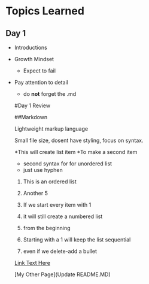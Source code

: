 # Topics Learned

## Day 1

- Introductions

- Growth Mindset
  - Expect to fail

- Pay attention to detail
  - do **not** forget the .md
  
  #Day 1 Review
  
  ##Markdown
  
  Lightweight markup language
  
  Small file size, dosent have styling, focus on syntax.
  
  *This will create list item
  *To make a second item
  
  - second syntax for for unordered list
  - just use hyphen
  
  1. This is an ordered list
  1. Another 5
  
  1. If we start every item with 1
  1. it will still create a numbered list
  1. from the beginning
  1. Starting with a 1 will keep the list sequential
  1. even if we delete-add a bullet
  
  [Link Text Here](https://github.com/)
  
  [My Other Page](Update README.MD)
  
  
  
